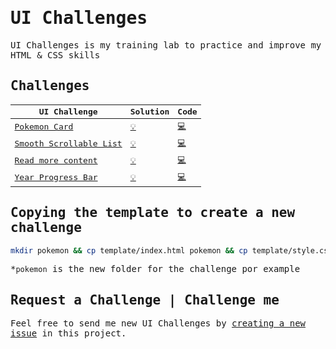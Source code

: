 <samp>

# UI Challenges

UI Challenges is my training lab to practice and improve my HTML & CSS skills

## Challenges

| UI Challenge                                                       | Solution                                                                                    | Code                                   |
| ------------------------------------------------------------------ | ------------------------------------------------------------------------------------------- | -------------------------------------- |
| [Pokemon Card](https://dribbble.com/shots/4619445-Charmeleon)      | [:bulb:](https://imteekay.github.io/crafting-frontend/ui-challenges/pokemon-card)           | [:computer:](./pokemon-card)           |
| [Smooth Scrollable List](https://css-tricks.com/css-only-carousel) | [:bulb:](https://imteekay.github.io/crafting-frontend/ui-challenges/smooth-scrollable-list) | [:computer:](./smooth-scrollable-list) |
| [Read more content](https://www.youtube.com/watch?v=kQW-MXriUIU)   | [:bulb:](https://imteekay.github.io/crafting-frontend/ui-challenges/read-more)              | [:computer:](./read-more)              |
| [Year Progress Bar](https://hugovk.github.io/year-progress-bar)    | [:bulb:](https://imteekay.github.io/crafting-frontend/ui-challenges/year-progress-bar)      | [:computer:](./year-progress-bar)      |

## Copying the template to create a new challenge

```bash
mkdir pokemon && cp template/index.html pokemon && cp template/style.css pokemon
```

\*`pokemon` is the new folder for the challenge por example

## Request a Challenge | Challenge me

Feel free to send me new UI Challenges by [creating a new issue](https://github.com/imteekay/ui-challenges/issues/new) in this project.

</samp>

